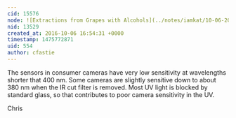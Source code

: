 ```yaml
---
cid: 15576
node: ![Extractions from Grapes with Alcohols](../notes/iamkat/10-06-2016/extractions-from-grapes-with-alcohols)
nid: 13529
created_at: 2016-10-06 16:54:31 +0000
timestamp: 1475772871
uid: 554
author: cfastie
---
```


The sensors in consumer cameras have very low sensitivity at wavelengths shorter that 400 nm. Some cameras are slightly sensitive down to about 380 nm when the IR cut filter is removed. Most UV light is blocked by standard glass, so that contributes to poor camera sensitivity in the UV.

Chris